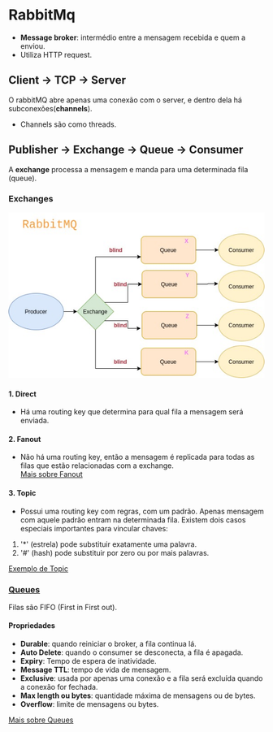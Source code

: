 # RabbitMq
 
* **Message broker**: intermédio entre a mensagem recebida e quem a enviou.
* Utiliza HTTP request.

## Client -> TCP -> Server
O rabbitMQ abre apenas uma conexão com o server, e dentro dela há subconexões(**channels**).
* Channels são como threads.

## Publisher  ->  Exchange  ->  Queue  ->  Consumer
A **exchange** processa a mensagem e manda para uma determinada fila (queue).

### Exchanges
![RabbitMQ](./assets/rabbitMQ.jpg)
#### 1. Direct
* Há uma routing key que determina para qual fila a mensagem será enviada.

#### 2. Fanout
* Não há uma routing key, então a mensagem é replicada para todas as filas que estão relacionadas com a exchange.<br>
[Mais sobre Fanout](./Resumos/fanout.md)

#### 3. Topic
* Possui uma routing key com regras, com um padrão. Apenas mensagem com aquele padrão entram na determinada fila.
Existem dois casos especiais importantes para vincular chaves:
1. '*' (estrela) pode substituir exatamente uma palavra.
2. '#' (hash) pode substituir por zero ou por mais palavras.

[Exemplo de Topic](./Resumos/topic.md)

### [Queues](./Resumos/queue.md)
Filas são FIFO (First in First out).

#### Propriedades
* **Durable**: quando reiniciar o broker, a fila continua lá.
* **Auto Delete**: quando o consumer se desconecta, a fila é apagada.
* **Expiry**: Tempo de espera de inatividade.
* **Message TTL**: tempo de vida de mensagem.
* **Exclusive**: usada por apenas uma conexão e a fila será excluída quando a conexão for fechada.
* **Max length ou bytes**: quantidade máxima de mensagens ou de bytes.
* **Overflow**: limite de mensagens ou bytes.

[Mais sobre Queues](./Resumos/queue.md)
